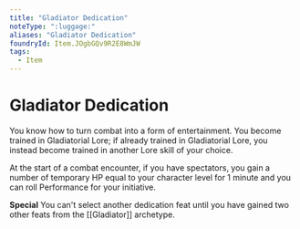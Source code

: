 ```yaml
---
title: "Gladiator Dedication"
noteType: ":luggage:"
aliases: "Gladiator Dedication"
foundryId: Item.JOgbGQv9R2E8WmJW
tags:
  - Item
---
```


# Gladiator Dedication

You know how to turn combat into a form of entertainment. You become trained in Gladiatorial Lore; if already trained in Gladiatorial Lore, you instead become trained in another Lore skill of your choice.

At the start of a combat encounter, if you have spectators, you gain a number of temporary HP equal to your character level for 1 minute and you can roll Performance for your initiative.

**Special** You can't select another dedication feat until you have gained two other feats from the [[Gladiator]] archetype.
